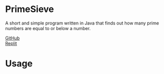 # PrimeSieve
A short and simple program written in Java that finds out how many prime numbers are equal to or below a number.

[GitHub](https://github.com/DaCuteRaccoon/PrimeSieve)
<br />
[Replit](https://replit.com/@DaCuteRaccoon/PrimeSieve)

# Usage


<!--
...:::;;;:::...:::;;;:::...:::;;;:::...:::;;;:::...:::;;;:::...:::;;;:::...
-->
